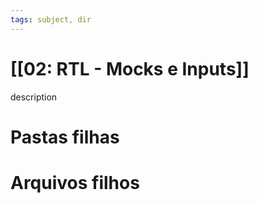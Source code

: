 ```yaml
---
tags: subject, dir
---
```


# [[02: RTL - Mocks e Inputs]]

description

# Pastas filhas



# Arquivos filhos


